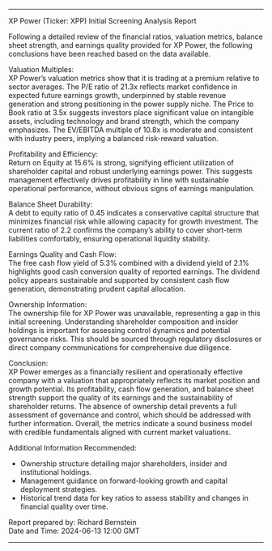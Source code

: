 ---

XP Power (Ticker: XPP) Initial Screening Analysis Report

Following a detailed review of the financial ratios, valuation metrics, balance sheet strength, and earnings quality provided for XP Power, the following conclusions have been reached based on the data available.

Valuation Multiples:  
XP Power’s valuation metrics show that it is trading at a premium relative to sector averages. The P/E ratio of 21.3x reflects market confidence in expected future earnings growth, underpinned by stable revenue generation and strong positioning in the power supply niche. The Price to Book ratio at 3.5x suggests investors place significant value on intangible assets, including technology and brand strength, which the company emphasizes. The EV/EBITDA multiple of 10.8x is moderate and consistent with industry peers, implying a balanced risk-reward valuation.

Profitability and Efficiency:  
Return on Equity at 15.6% is strong, signifying efficient utilization of shareholder capital and robust underlying earnings power. This suggests management effectively drives profitability in line with sustainable operational performance, without obvious signs of earnings manipulation.

Balance Sheet Durability:  
A debt to equity ratio of 0.45 indicates a conservative capital structure that minimizes financial risk while allowing capacity for growth investment. The current ratio of 2.2 confirms the company’s ability to cover short-term liabilities comfortably, ensuring operational liquidity stability.

Earnings Quality and Cash Flow:  
The free cash flow yield of 5.3% combined with a dividend yield of 2.1% highlights good cash conversion quality of reported earnings. The dividend policy appears sustainable and supported by consistent cash flow generation, demonstrating prudent capital allocation.

Ownership Information:  
The ownership file for XP Power was unavailable, representing a gap in this initial screening. Understanding shareholder composition and insider holdings is important for assessing control dynamics and potential governance risks. This should be sourced through regulatory disclosures or direct company communications for comprehensive due diligence.

Conclusion:  
XP Power emerges as a financially resilient and operationally effective company with a valuation that appropriately reflects its market position and growth potential. Its profitability, cash flow generation, and balance sheet strength support the quality of its earnings and the sustainability of shareholder returns. The absence of ownership detail prevents a full assessment of governance and control, which should be addressed with further information. Overall, the metrics indicate a sound business model with credible fundamentals aligned with current market valuations.

Additional Information Recommended:  
- Ownership structure detailing major shareholders, insider and institutional holdings.  
- Management guidance on forward-looking growth and capital deployment strategies.  
- Historical trend data for key ratios to assess stability and changes in financial quality over time.

Report prepared by: Richard Bernstein  
Date and Time: 2024-06-13 12:00 GMT

---